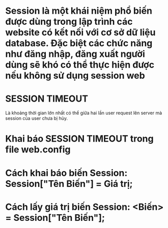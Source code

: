 # Session là một khái niệm phổ biến được dùng trong lập trình các website có kết nối với cơ sở dữ liệu database. Đặc biệt các chức năng như đăng nhập, đăng xuất người dùng sẽ khó có thể thực hiện được nếu không sử dụng session web

# SESSION TIMEOUT
Là khoảng thời gian lớn nhất có thể giữa hai lần user request lên server mà session của user chưa bị hủy. 
# Khai báo SESSION TIMEOUT trong file web.config <sessionState timeout="30"></sessionState>

# Cách khai báo biến Session: Session["Tên Biến"] = Giá trị;
# Cách lấy giá trị biến Session: <Biến> = Session["Tên Biến"];




